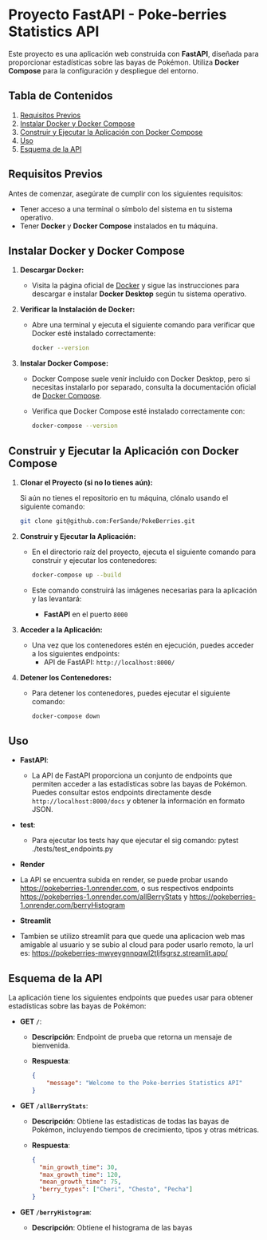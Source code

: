 
# Proyecto FastAPI - Poke-berries Statistics API

Este proyecto es una aplicación web construida con **FastAPI**, diseñada para proporcionar estadísticas sobre las bayas de Pokémon. Utiliza **Docker Compose** para la configuración y despliegue del entorno.

## Tabla de Contenidos

1. [Requisitos Previos](#requisitos-previos)
2. [Instalar Docker y Docker Compose](#instalar-docker-y-docker-compose)
3. [Construir y Ejecutar la Aplicación con Docker Compose](#construir-y-ejecutar-la-aplicación-con-docker-compose)
4. [Uso](#uso)
5. [Esquema de la API](#esquema-de-la-api)

## Requisitos Previos

Antes de comenzar, asegúrate de cumplir con los siguientes requisitos:

- Tener acceso a una terminal o símbolo del sistema en tu sistema operativo.
- Tener **Docker** y **Docker Compose** instalados en tu máquina.

## Instalar Docker y Docker Compose

1. **Descargar Docker:**
   - Visita la página oficial de [Docker](https://www.docker.com/get-started) y sigue las instrucciones para descargar e instalar **Docker Desktop** según tu sistema operativo.

2. **Verificar la Instalación de Docker:**
   - Abre una terminal y ejecuta el siguiente comando para verificar que Docker esté instalado correctamente:

     ```bash
     docker --version
     ```

3. **Instalar Docker Compose:**
   - Docker Compose suele venir incluido con Docker Desktop, pero si necesitas instalarlo por separado, consulta la documentación oficial de [Docker Compose](https://docs.docker.com/compose/install/).

   - Verifica que Docker Compose esté instalado correctamente con:

     ```bash
     docker-compose --version
     ```

## Construir y Ejecutar la Aplicación con Docker Compose

1. **Clonar el Proyecto (si no lo tienes aún):**

   Si aún no tienes el repositorio en tu máquina, clónalo usando el siguiente comando:

   ```bash
   git clone git@github.com:FerSande/PokeBerries.git
   ```

2. **Construir y Ejecutar la Aplicación:**
   - En el directorio raíz del proyecto, ejecuta el siguiente comando para construir y ejecutar los contenedores:

     ```bash
     docker-compose up --build
     ```

   - Este comando construirá las imágenes necesarias para la aplicación y las levantará:
     - **FastAPI** en el puerto `8000`

3. **Acceder a la Aplicación:**
   - Una vez que los contenedores estén en ejecución, puedes acceder a los siguientes endpoints:
     - API de FastAPI: `http://localhost:8000/`

4. **Detener los Contenedores:**
   - Para detener los contenedores, puedes ejecutar el siguiente comando:

     ```bash
     docker-compose down
     ```

## Uso

- **FastAPI**:
  - La API de FastAPI proporciona un conjunto de endpoints que permiten acceder a las estadísticas sobre las bayas de Pokémon. Puedes consultar estos endpoints directamente desde `http://localhost:8000/docs` y obtener la información en formato JSON.

- **test**:
  - Para ejecutar los tests hay que ejecutar el sig comando: pytest ./tests/test_endpoints.py

- **Render**
 - La API se encuentra subida en render, se puede probar usando https://pokeberries-1.onrender.com, o sus respectivos endpoints https://pokeberries-1.onrender.com/allBerryStats y https://pokeberries-1.onrender.com/berryHistogram

- **Streamlit**
 - Tambien se utilizo streamlit para que quede una aplicacion web mas amigable al usuario y se subio al cloud para poder usarlo remoto, la url es: https://pokeberries-mwyeygnnpqwl2tljfsgrsz.streamlit.app/

## Esquema de la API

La aplicación tiene los siguientes endpoints que puedes usar para obtener estadísticas sobre las bayas de Pokémon:

- **GET `/`**:  
  - **Descripción**: Endpoint de prueba que retorna un mensaje de bienvenida.
  - **Respuesta**:

    ```json
    {
        "message": "Welcome to the Poke-berries Statistics API"
    }
    ```

- **GET `/allBerryStats`**:
  - **Descripción**: Obtiene las estadísticas de todas las bayas de Pokémon, incluyendo tiempos de crecimiento, tipos y otras métricas.
  - **Respuesta**:

    ```json
    {
      "min_growth_time": 30,
      "max_growth_time": 120,
      "mean_growth_time": 75,
      "berry_types": ["Cheri", "Chesto", "Pecha"]
    }
    ```

- **GET `/berryHistogram`**:
  - **Descripción**: Obtiene el histograma de las bayas

